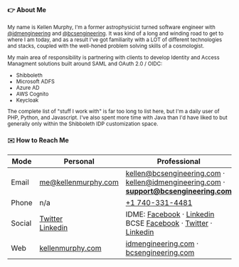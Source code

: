 #### :point_right: About Me 
<small>

My name is Kellen Murphy, I'm a former astrophysicist turned software engineer with [@idmengineering](https://github.com/idmengineering) and [@bcsengineering](https://github.com/bcsengineering). It was kind of a long and winding road to get to where I am today, and as a result I've got familiarity with a LOT of different technologies and stacks, coupled with the well-honed problem solving skills of a cosmologist. 

My main area of responsibility is partnering with clients to develop Identity and Access Managment solutions built around SAML and OAuth 2.0 / OIDC:

- Shibboleth
- Microsoft ADFS
- Azure AD
- AWS Cognito
- Keycloak

The complete list of "stuff I work with" is far too long to list here, but I'm a daily user of PHP, Python, and Javascript. I've also spent more time with Java than I'd have liked to but generally only within the Shibboleth IDP customization space.

</small>

#### :envelope: How to Reach Me

Mode   | Personal                                                                                                 | Professional 
-----  | -------------------------------------------------------------------------------------------------------- | ------------------------------------------------------------
Email  | me@kellenmurphy.com                                                                                      | kellen@bcsengineering.com &middot; kellen@idmengineering.com &middot; **support@bcsengineering.com**
Phone  | n/a                                                                                                      | <a href="tel:+17403314481">+1 740-331-4481</a>
Social | [Twitter](https://twitter.com/kellenmurphy) <br /> [Linkedin](https://www.linkedin.com/in/kellenmurphy/) | IDME: [Facebook](http://www.facebook.com/IdentityManagementEngineering/) &middot; [Linkedin](https://www.linkedin.com/company/identity-management-engineering) <br/> BCSE [Facebook](http://www.facebook.com/bcsengineering//) &middot; [Twitter](https://twitter.com/bcsengineering) &middot; [Linkedin](https://www.linkedin.com/groups/BCS-Engineering-3603060)
Web    | [kellenmurphy.com](kellenmurphy.com)                                                                     | [idmengineering.com](idmengineering.com) &middot; [bcsengineering.com](bcsengineering.com)
